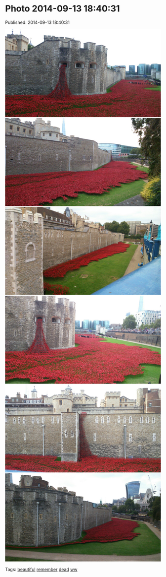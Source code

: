 
# Photo 2014-09-13 18:40:31

Published: 2014-09-13 18:40:31

![](97402176047-0.jpg)
![](97402176047-1.jpg)
![](97402176047-2.jpg)
![](97402176047-3.jpg)
![](97402176047-4.jpg)
![](97402176047-5.jpg)

Tags: [beautiful](tag-beautiful.md) [remember](tag-remember.md) [dead](tag-dead.md) [ww](tag-ww.md)
